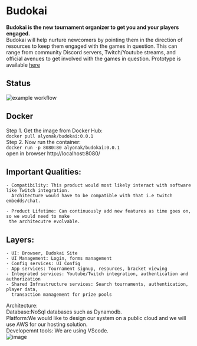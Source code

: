 # Budokai

**Budokai is the new tournament organizer to get you and your players engaged.**\
Budokai will help nurture newcomers by pointing them in the direction of resources to keep them engaged with the games in question. 
This can range from community Discord servers, Twitch/Youtube streams, and official avenues to get involved with the games in question.
Prototype is available [here](https://csci-40500-77100-spring-2021.github.io/project-16/)
## Status
![example workflow](https://github.com/CSCI-40500-77100-Spring-2021/project16/docs/actions/workflows/node.js.yml/badge.svg)


## Docker 

Step 1. Get the image from Docker Hub: <br>
`docker pull alyonak/budokai:0.0.1`<br>
Step 2. Now run the container: <br>
`docker run -p 8080:80 alyonak/budokai:0.0.1` <br>
open in browser http://localhost:8080/
<br>

## Important Qualities: 

    - Compatibility: This product would most likely interact with software like Twitch integration.
      Architecture would have to be compatible with that i.e twitch embedds/chat. 
    
    - Product Lifetime: Can continuously add new features as time goes on, so we would need to make
     the architecutre evolvable.
   
## Layers:

    - UI: Browser, Budokai Site
    - UI Management: Login, forms management
    - Config services: UI Config
    - App services: Tournament signup, resources, bracket viewing
    - Integrated services: Youtube/Twitch integration, authentication and authorization
    - Shared Infrastructure services: Search tournaments, authentication, player data, 
      transaction management for prize pools
       
    
Architecture: <br/>
    Database:NoSql databases such as Dynamodb. <br/>
    Platform:We would like to design our system on a public cloud and we will use AWS for our hosting solution. <br/>
    Developemnt tools: We are using VScode. <br/>
   ![image](https://user-images.githubusercontent.com/37669955/112689339-86801180-8e50-11eb-8c8c-bc8f17099721.png)

    
    
